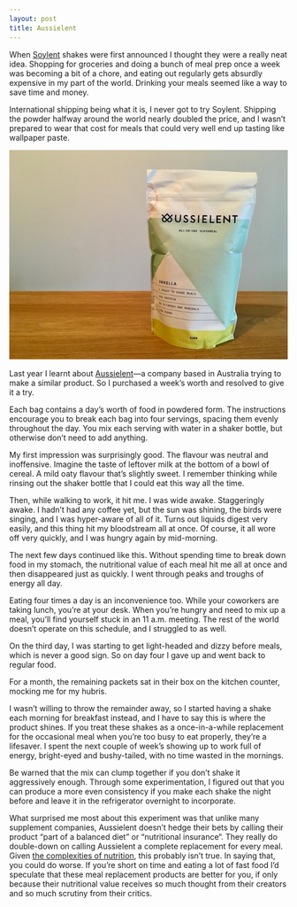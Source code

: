 ```yaml
---
layout: post
title: Aussielent
---
```


When [Soylent][1] shakes were first announced I thought they were a really neat idea. Shopping for groceries and doing a bunch of meal prep once a week was becoming a bit of a chore, and eating out regularly gets absurdly expensive in my part of the world. Drinking your meals seemed like a way to save time and money.

International shipping being what it is, I never got to try Soylent. Shipping the powder halfway around the world nearly doubled the price, and I wasn’t prepared to wear that cost for meals that could very well end up tasting like wallpaper paste.

<img src="/images/2019-04-30-aussielent.jpg" srcset="/images/2019-04-30-aussielent@2x.jpg 2x" alt="Aussielent packaging." title="Aussielent packaging."/>

Last year I learnt about [Aussielent][2]&mdash;a company based in Australia trying to make a similar product. So I purchased a week’s worth and resolved to give it a try.

Each bag contains a day’s worth of food in powdered form. The instructions encourage you to break each bag into four servings, spacing them evenly throughout the day. You mix each serving with water in a shaker bottle, but otherwise don’t need to add anything.

My first impression was surprisingly good. The flavour was neutral and inoffensive. Imagine the taste of leftover milk at the bottom of a bowl of cereal. A mild oaty flavour that’s slightly sweet. I remember thinking while rinsing out the shaker bottle that I could eat this way all the time.

Then, while walking to work, it hit me. I was wide awake. Staggeringly awake. I hadn’t had any coffee yet, but the sun was shining, the birds were singing, and I was hyper-aware of all of it. Turns out liquids digest very easily, and this thing hit my bloodstream all at once. Of course, it all wore off very quickly, and I was hungry again by mid-morning.

The next few days continued like this. Without spending time to break down food in my stomach, the nutritional value of each meal hit me all at once and then disappeared just as quickly. I went through peaks and troughs of energy all day.

Eating four times a day is an inconvenience too. While your coworkers are taking lunch, you’re at your desk. When you’re hungry and need to mix up a meal, you’ll find yourself stuck in an 11 a.m. meeting. The rest of the world doesn’t operate on this schedule, and I struggled to as well.

On the third day, I was starting to get light-headed and dizzy before meals, which is never a good sign. So on day four I gave up and went back to regular food.

For a month, the remaining packets sat in their box on the kitchen counter, mocking me for my hubris.

I wasn’t willing to throw the remainder away, so I started having a shake each morning for breakfast instead, and I have to say this is where the product shines. If you treat these shakes as a once-in-a-while replacement for the occasional meal when you’re too busy to eat properly, they’re a lifesaver. I spent the next couple of week’s showing up to work full of energy, bright-eyed and bushy-tailed, with no time wasted in the mornings.

Be warned that the mix can clump together if you don’t shake it aggressively enough. Through some experimentation, I figured out that you can produce a more even consistency if you make each shake the night before and leave it in the refrigerator overnight to incorporate.

What surprised me most about this experiment was that unlike many supplement companies, Aussielent doesn’t hedge their bets by calling their product “part of a balanced diet” or “nutritional insurance“. They really do double-down on calling Aussielent a complete replacement for every meal. Given [the complexities of nutrition][3], this probably isn’t true. In saying that, you could do worse. If you’re short on time and eating a lot of fast food I’d speculate that these meal replacement products are better for you, if only because their nutritional value receives so much thought from their creators and so much scrutiny from their critics.

[1]: https://soylent.com
[2]: https://aussielent.com.au
[3]: https://www.vox.com/2016/1/14/10760622/nutrition-science-complicated
